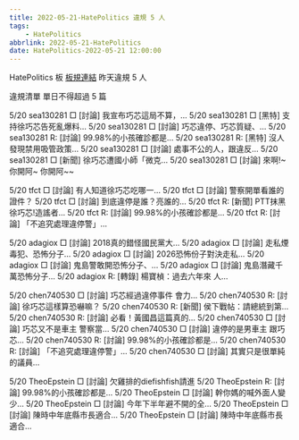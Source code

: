 ```yaml
---
title: 2022-05-21-HatePolitics 違規 5 人
tags:
    - HatePolitics
abbrlink: 2022-05-21-HatePolitics
date: HatePolitics-2022-05-21 12:00:00
---
```

HatePolitics 板 [板規連結](https://www.ptt.cc/bbs/HatePolitics/M.1617115262.A.D60.html)
昨天違規 5 人
<!-- more -->

違規清單
單日不得超過 5 篇

5/20 sea130281 □ [討論] 我宣布巧芯這局不算，…
5/20 sea130281 □ [黑特] 支持徐巧芯告死亂爆料…
5/20 sea130281 □ [討論] 巧芯違停、巧芯質疑、…
5/20 sea130281 R: [討論] 99.98%的小孩確診都是…
5/20 sea130281 R: [黑特] 沒人發現禁用吸管政策…
5/20 sea130281 □ [討論] 處事不公的人，跟違反…
5/20 sea130281 □ [新聞] 徐巧芯遭國小師「微克…
5/20 sea130281 □ [討論] 來啊!~ 你開阿~ 你開阿~~

5/20 tfct □ [討論] 有人知道徐巧芯吃哪一…
5/20 tfct □ [討論] 警察開單看誰的證件？
5/20 tfct □ [討論] 到底違停是誰？亮誰的…
5/20 tfct R: [新聞] PTT抹黑徐巧芯!造謠者…
5/20 tfct R: [討論] 99.98%的小孩確診都是…
5/20 tfct R: [討論] 「不追究處理違停警」…

5/20 adagiox □ [討論] 2018真的錯怪國民黨大…
5/20 adagiox □ [討論] 走私煙毒犯、恐怖分子…
5/20 adagiox □ [討論] 2026恐怖份子對決走私…
5/20 adagiox □ [討論] 鬼島警敢開恐怖分子、…
5/20 adagiox □ [討論] 鬼島潛藏千萬恐怖分子…
5/20 adagiox R: [轉錄] 楊寶楨：過去六年來 人…

5/20 chen740530 □ [討論] 巧芯經過違停事件 會力…
5/20 chen740530 R: [討論] 徐巧芯這樣算恐嚇嘛？
5/20 chen740530 R: [新聞] 侯下戰帖：請總統到第…
5/20 chen740530 R: [討論] 必看！黃國昌這篇真的…
5/20 chen740530 □ [討論] 巧芯又不是車主 警察當…
5/20 chen740530 □ [討論] 違停的是男車主 跟巧芯…
5/20 chen740530 R: [討論] 99.98%的小孩確診都是…
5/20 chen740530 R: [討論] 「不追究處理違停警」…
5/20 chen740530 □ [討論] 其實只是很單純的議員…

5/20 TheoEpstein □ [討論] 欠雞排的diefishfish請進
5/20 TheoEpstein R: [討論] 99.98%的小孩確診都是…
5/20 TheoEpstein □ [討論] 幹你媽的喊外面人變少…
5/20 TheoEpstein □ [討論] 今年下半年避不開的全…
5/20 TheoEpstein □ [討論] 陳時中年底縣市長適合…
5/20 TheoEpstein □ [討論] 陳時中年底縣市長適合…